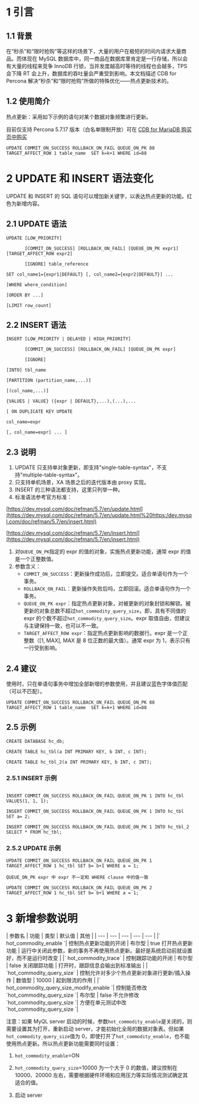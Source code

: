 # 1 引言

## 1.1 背景

在“秒杀”和“限时抢购”等这样的场景下，大量的用户在极短的时间内请求大量商品。而体现在 MySQL 数据库中，同一商品在数据库里肯定是一行存储，所以会有大量的线程来竞争 InnoDB 行锁，当并发度越高时等待的线程也会越多，TPS 会下降 RT 会上升，数据库的吞吐量会严重受到影响。本文档描述 CDB for Percona 解决“秒杀”和“限时抢购”所做的特殊优化——热点更新技术的。

## 1.2 使用简介

热点更新：采用如下示例的语句对某个数据对象频繁进行更新。

目前仅支持 Percona 5.7.17 版本（白名单限制开放）可在 [CDB for MariaDB 购买页中购买](https://buy.cloud.tencent.com/tdsql)

```
UPDATE COMMIT_ON_SUCCESS ROLLBACK_ON_FAIL QUEUE_ON_PK 88 TARGET_AFFECT_ROW 1 table_name  SET k=k+1 WHERE id=88
```
# 2 UPDATE 和 INSERT 语法变化

UPDATE 和 INSERT 的 SQL 语句可以增加新关键字，以表达热点更新的功能。红色为新增内容。

## 2.1 UPDATE 语法
```
UPDATE [LOW_PRIORITY]

       [COMMIT_ON_SUCCESS] [ROLLBACK_ON_FAIL] [QUEUE_ON_PK expr1] [TARGET_AFFECT_ROW expr2]

       [IGNORE] table_reference

SET col_name1={expr1|DEFAULT} [, col_name2={expr2|DEFAULT}] ...

[WHERE where_condition]

[ORDER BY ...]

[LIMIT row_count]
```

## 2.2 INSERT 语法
```
INSERT [LOW_PRIORITY | DELAYED | HIGH_PRIORITY]

       [COMMIT_ON_SUCCESS] [ROLLBACK_ON_FAIL] [QUEUE_ON_PK expr]

       [IGNORE]

[INTO] tbl_name

[PARTITION (partition_name,...)]

[(col_name,...)]

{VALUES | VALUE} ({expr | DEFAULT},...),(...),...

[ ON DUPLICATE KEY UPDATE

col_name=expr

[, col_name=expr] ... ]
```

## 2.3 说明

1. UPDATE 只支持单对象更新，即支持&quot;single-table-syntax&quot;，不支持&quot;multiple-table-syntax&quot;。
2. 只支持单机场景，XA 场景之后的迭代版本由 proxy 实现。
3. INSERT 的三种语法都支持，这里只列举一种。
4. 标准语法参考官方标准：

[https://dev.mysql.com/doc/refman/5.7/en/update.html](https://dev.mysql.com/doc/refman/5.7/en/update.html%20https:/dev.mysql.com/doc/refman/5.7/en/insert.html)

[https://dev.mysql.com/doc/refman/5.7/en/insert.html](https://dev.mysql.com/doc/refman/5.7/en/insert.html)

1. 对`QUEUE_ON_PK`指定的 expr 的值的对象，实施热点更新功能，通常 expr 的值是一个正整数值。
2. 参数含义：
   * `COMMIT_ON_SUCCESS`：更新操作成功后，立即提交。适合单语句作为一个事务。
   * `ROLLBACK_ON_FAIL`：更新操作失败后吗，立即回滚。适合单语句作为一个事务。
   * `QUEUE_ON_PK expr`：指定热点更新对象，对被更新的对象封锁和解锁。被更新的对象总数不超过`hot_commodity_query_size`，即，具有不同值的 expr 的个数不超过`hot_commodity_query_size`。expr 取值自由，但建议与主键保持一致，也可以不一致。
   * `TARGET_AFFECT_ROW expr`：指定热点更新影响的数据行。expr 是一个正整数（[1, MAX], MAX 是 8 位正数的最大值）。通常 expr 为 1，表示只有一行受到影响。

## 2.4 建议

使用时，只在单语句事务中增加全部新增的参数使用，并且建议蓝色字体值匹配（可以不匹配）。
```
UPDATE COMMIT_ON_SUCCESS ROLLBACK_ON_FAIL QUEUE_ON_PK 88 TARGET_AFFECT_ROW 1 table_name  SET k=k+1 WHERE id=88
```

## 2.5 示例
```
CREATE DATABASE hc_db;

CREATE TABLE hc_tbl(a INT PRIMARY KEY, b INT, c INT);

CREATE TABLE hc_tbl_2(a INT PRIMARY KEY, b INT, c INT);
```

### 2.5.1 INSERT 示例
```

INSERT COMMIT_ON_SUCCESS ROLLBACK_ON_FAIL QUEUE_ON_PK 1 INTO hc_tbl VALUES(1, 1, 1);

INSERT COMMIT_ON_SUCCESS ROLLBACK_ON_FAIL QUEUE_ON_PK 1 INTO hc_tbl SET a= 2;

INSERT COMMIT_ON_SUCCESS ROLLBACK_ON_FAIL QUEUE_ON_PK 1 INTO hc_tbl_2 SELECT * FROM hc_tbl;
```

### 2.5.2 UPDATE 示例
```
UPDATE COMMIT_ON_SUCCESS ROLLBACK_ON_FAIL QUEUE_ON_PK 1 TARGET_AFFECT_ROW 1 hc_tbl SET b= b+1 WHERE a = 1;

QUEUE_ON_PK expr 中 expr 不一定和 WHERE clause 中的值一致

UPDATE COMMIT_ON_SUCCESS ROLLBACK_ON_FAIL QUEUE_ON_PK 2 TARGET_AFFECT_ROW 1 hc_tbl SET b= b+1 WHERE a = 1;
```

# 3 新增参数说明
<div class="markdown-table-wrap">
| 参数名 | 功能 | 类型 | 默认值 | 其他 |
| --- | --- | --- | --- | --- |
|` hot_commodity_enable `| 控制热点更新功能的开闭 | 布尔型 | true 打开热点更新功能 | 运行中关闭此参数，新的事务不再使用热点更新。最好是系统启动前就设置好，而不是运行时改变 |
|` hot_commodity_trace` | 控制跟踪功能的开闭 | 布尔型 | false 关闭跟踪功能 | 打开时，跟踪信息会输出到标准输出 |
| `hot_commodity_query_size` | 控制允许对多少个热点更新对象进行更新/插入操作 | 数值型 | 10000 | 起到限流的作用 |
|` hot_commodity_query_size_modify_enable `| 控制能否修改<br/>`hot_commodity_query_size `| 布尔型 | false 不允许修改<br/>`hot_commodity_query_size `| 方便在单元测试中改<br/>`hot_commodity_query_size `|</div>

注意：如果 MyQL server 启动的时候，参数`hot_commodity_enable`是关闭的，则需要设置其为打开，重新启动 server，才能初始化全局的数据对象表。但如果`hot_commodity_query_size`值为 0，即使打开了`hot_commodity_enable`，也不能使用热点更新。所以热点更新功能需要同时设置：

1. `hot_commodity_enable`=ON
  
2. `hot_commodity_query_size`=10000  为一个大于 0 的数值，建议控制在 10000、20000 左右，需要根据硬件环境和应用压力等实际情况测试确定其适合的值。

3. 启动 server

